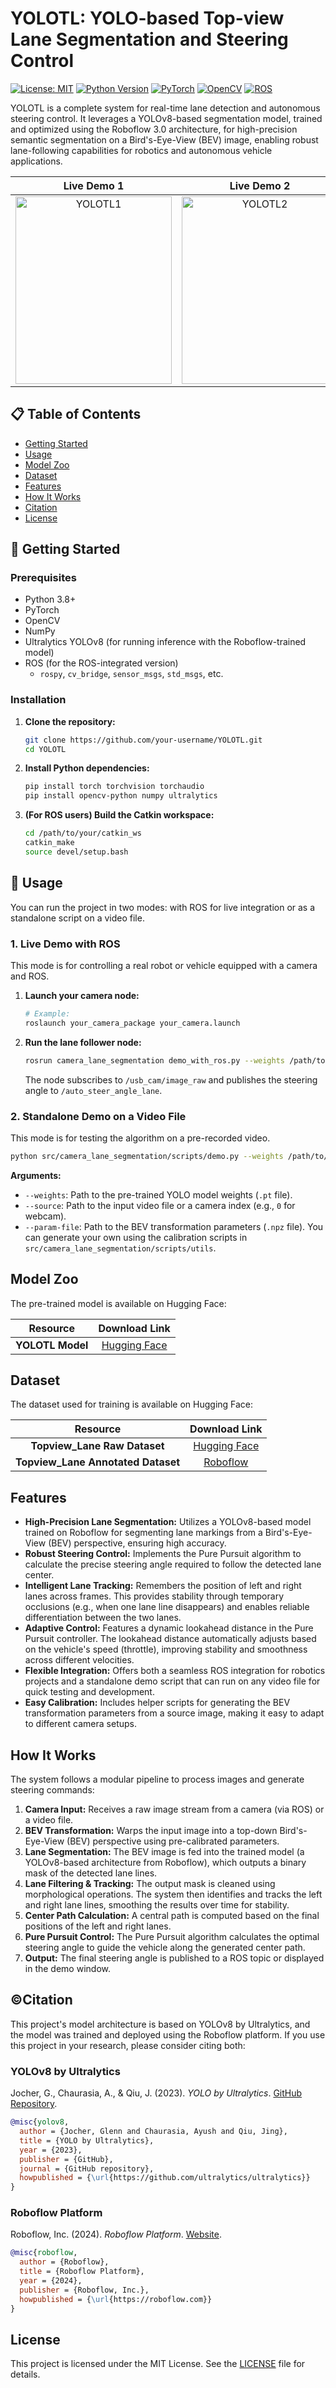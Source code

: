 # YOLOTL: YOLO-based Top-view Lane Segmentation and Steering Control

[![License: MIT](https://img.shields.io/badge/License-MIT-yellow.svg)](https://opensource.org/licenses/MIT)
[![Python Version](https://img.shields.io/badge/python-3.8+-blue.svg)](https://www.python.org/downloads/)
[![PyTorch](https://img.shields.io/badge/PyTorch-%23EE4C2C.svg?style=for-the-badge&logo=PyTorch&logoColor=white)](https://pytorch.org/)
[![OpenCV](https://img.shields.io/badge/OpenCV-%235C3EE8.svg?style=for-the-badge&logo=OpenCV&logoColor=white)](https://opencv.org/)
[![ROS](https://img.shields.io/badge/ROS-%2322314E.svg?style=for-the-badge&logo=ROS&logoColor=white)](http://www.ros.org/)

YOLOTL is a complete system for real-time lane detection and autonomous steering control. It leverages a YOLOv8-based segmentation model, trained and optimized using the Roboflow 3.0 architecture, for high-precision semantic segmentation on a Bird's-Eye-View (BEV) image, enabling robust lane-following capabilities for robotics and autonomous vehicle applications.

| Live Demo 1 | Live Demo 2 |
| :---: | :---: |
| <img src="./YOLOTL1.gif" alt="YOLOTL1" height="300" width="250"> | <img src="./YOLOTL2.gif" alt="YOLOTL2" height="300" width="250"> |

## 📋 Table of Contents

*   [Getting Started](#-getting-started)
*   [Usage](#-usage)
*   [Model Zoo](#-model-zoo)
*   [Dataset](#-dataset)
*   [Features](#-features)
*   [How It Works](#-how-it-works)
*   [Citation](#-citation)
*   [License](#-license)

## 🚀 Getting Started

### Prerequisites

-   Python 3.8+
-   PyTorch
-   OpenCV
-   NumPy
-   Ultralytics YOLOv8 (for running inference with the Roboflow-trained model)
-   ROS (for the ROS-integrated version)
    -   `rospy`, `cv_bridge`, `sensor_msgs`, `std_msgs`, etc.

### Installation

1.  **Clone the repository:**
    ```bash
    git clone https://github.com/your-username/YOLOTL.git
    cd YOLOTL
    ```

2.  **Install Python dependencies:**
    ```bash
    pip install torch torchvision torchaudio
    pip install opencv-python numpy ultralytics
    ```

3.  **(For ROS users) Build the Catkin workspace:**
    ```bash
    cd /path/to/your/catkin_ws
    catkin_make
    source devel/setup.bash
    ```

## 📃 Usage

You can run the project in two modes: with ROS for live integration or as a standalone script on a video file.

### 1. Live Demo with ROS

This mode is for controlling a real robot or vehicle equipped with a camera and ROS.

1.  **Launch your camera node:**
    ```bash
    # Example:
    roslaunch your_camera_package your_camera.launch
    ```

2.  **Run the lane follower node:**
    ```bash
    rosrun camera_lane_segmentation demo_with_ros.py --weights /path/to/your/weights.pt --param-file /path/to/your/bev_params.npz
    ```
    The node subscribes to `/usb_cam/image_raw` and publishes the steering angle to `/auto_steer_angle_lane`.

### 2. Standalone Demo on a Video File

This mode is for testing the algorithm on a pre-recorded video.

```bash
python src/camera_lane_segmentation/scripts/demo.py --weights /path/to/your/weights.pt --source /path/to/your/video.mp4 --param-file /path/to/your/bev_params.npz
```

**Arguments:**
-   `--weights`: Path to the pre-trained YOLO model weights (`.pt` file).
-   `--source`: Path to the input video file or a camera index (e.g., `0` for webcam).
-   `--param-file`: Path to the BEV transformation parameters (`.npz` file). You can generate your own using the calibration scripts in `src/camera_lane_segmentation/scripts/utils`.

## Model Zoo

The pre-trained model is available on Hugging Face:

| Resource | Download Link |
| :---: | :---: |
| **YOLOTL Model** | [Hugging Face](https://huggingface.co/Highsky7/YOLOTL) |

## Dataset

The dataset used for training is available on Hugging Face:

| Resource | Download Link |
| :---: | :---: |
| **Topview_Lane Raw Dataset** | [Hugging Face](https://huggingface.co/datasets/Highsky7/Topview_Lane) |
| **Topview_Lane Annotated Dataset** | [Roboflow](https://universe.roboflow.com/highsky/bev_lane) |

## Features

-   **High-Precision Lane Segmentation:** Utilizes a YOLOv8-based model trained on Roboflow for segmenting lane markings from a Bird's-Eye-View (BEV) perspective, ensuring high accuracy.
-   **Robust Steering Control:** Implements the Pure Pursuit algorithm to calculate the precise steering angle required to follow the detected lane center.
-   **Intelligent Lane Tracking:** Remembers the position of left and right lanes across frames. This provides stability through temporary occlusions (e.g., when one lane line disappears) and enables reliable differentiation between the two lanes.
-   **Adaptive Control:** Features a dynamic lookahead distance in the Pure Pursuit controller. The lookahead distance automatically adjusts based on the vehicle's speed (throttle), improving stability and smoothness across different velocities.
-   **Flexible Integration:** Offers both a seamless ROS integration for robotics projects and a standalone demo script that can run on any video file for quick testing and development.
-   **Easy Calibration:** Includes helper scripts for generating the BEV transformation parameters from a source image, making it easy to adapt to different camera setups.

## How It Works

The system follows a modular pipeline to process images and generate steering commands:

1.  **Camera Input:** Receives a raw image stream from a camera (via ROS) or a video file.
2.  **BEV Transformation:** Warps the input image into a top-down Bird's-Eye-View (BEV) perspective using pre-calibrated parameters.
3.  **Lane Segmentation:** The BEV image is fed into the trained model (a YOLOv8-based architecture from Roboflow), which outputs a binary mask of the detected lane lines.
4.  **Lane Filtering & Tracking:** The output mask is cleaned using morphological operations. The system then identifies and tracks the left and right lane lines, smoothing the results over time for stability.
5.  **Center Path Calculation:** A central path is computed based on the final positions of the left and right lanes.
6.  **Pure Pursuit Control:** The Pure Pursuit algorithm calculates the optimal steering angle to guide the vehicle along the generated center path.
7.  **Output:** The final steering angle is published to a ROS topic or displayed in the demo window.

## ©Citation

This project's model architecture is based on YOLOv8 by Ultralytics, and the model was trained and deployed using the Roboflow platform. If you use this project in your research, please consider citing both:

### YOLOv8 by Ultralytics

Jocher, G., Chaurasia, A., & Qiu, J. (2023). *YOLO by Ultralytics*. [GitHub Repository](https://github.com/ultralytics/ultralytics).

```bibtex
@misc{yolov8,
  author = {Jocher, Glenn and Chaurasia, Ayush and Qiu, Jing},
  title = {YOLO by Ultralytics},
  year = {2023},
  publisher = {GitHub},
  journal = {GitHub repository},
  howpublished = {\url{https://github.com/ultralytics/ultralytics}}
}
```

### Roboflow Platform

Roboflow, Inc. (2024). *Roboflow Platform*. [Website](https://roboflow.com).

```bibtex
@misc{roboflow,
  author = {Roboflow},
  title = {Roboflow Platform},
  year = {2024},
  publisher = {Roboflow, Inc.},
  howpublished = {\url{https://roboflow.com}}
}
```

## License

This project is licensed under the MIT License. See the [LICENSE](LICENSE) file for details.
